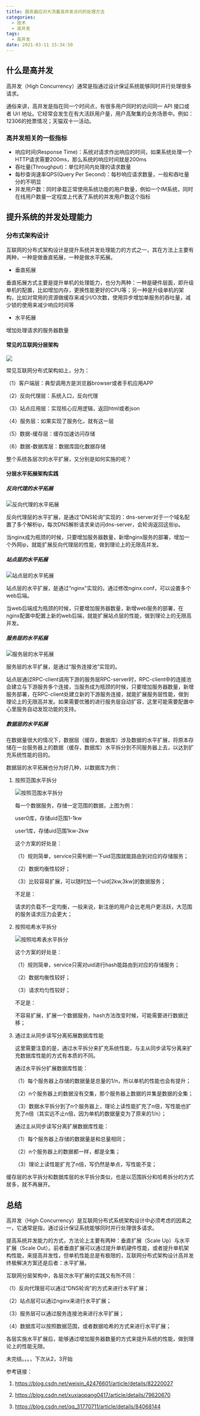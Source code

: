 ```yaml
---
title: 服务器应对大流量高并发访问的处理方法
categories:
  - 技术
  - 高并发
tags:
  - 高并发
date: 2021-03-11 15:34:50
---
```


## 什么是高并发

高并发（High Concurrency）通常是指通过设计保证系统能够同时并行处理很多请求。

通俗来讲，高并发是指在同一个时间点，有很多用户同时的访问同一 API 接口或者 Url 地址。它经常会发生在有大活跃用户量，用户高聚集的业务场景中。例如：12306的抢票情况；天猫双十一活动。

### 高并发相关的一些指标

* 响应时间(Response Time)：系统对请求作出响应的时间，如果系统处理一个HTTP请求需要200ms，那么系统的响应时间就是200ms
* 吞吐量(Throughput)：单位时间内处理的请求数量
* 每秒查询速率QPS(Query Per Second)：每秒响应请求数量，一般和吞吐量分的不明显
* 并发用户数：同时承载正常使用系统功能的用户数量，例如一个IM系统，同时在线用户数量一定程度上代表了系统的并发用户数这个指标

## 提升系统的并发处理能力

### 分布式架构设计

互联网的分布式架构设计是提升系统并发处理能力的方式之一，其在方法上主要有两种，一种是做垂直拓展，一种是做水平拓展。

* 垂直拓展

垂直拓展方式主要是提升单机的处理能力，也分为两种：一种是硬件层面，即升级单机的配置，比如增加内存，更换性能更好的CPU等；另一种是升级单机的架构，比如对常用的资源做缓存来减少I/O次数，使用异步增加单服务的吞吐量，减少锁的使用来减少响应时间等

* 水平拓展

增加处理请求的服务器数量

#### 常见的互联网分层架构

![](https://www.cmdbyte.com/2021/02/20180607142425564.png)

常见互联网分布式架构如上，分为：

（1）客户端层：典型调用方是浏览器browser或者手机应用APP

（2）反向代理层：系统入口，反向代理

（3）站点应用层：实现核心应用逻辑，返回html或者json

（4）服务层：如果实现了服务化，就有这一层

（5）数据-缓存层：缓存加速访问存储

（6）数据-数据库层：数据库固化数据存储

整个系统各层次的水平扩展，又分别是如何实施的呢？

#### 分层水平拓展架构实践

##### 反向代理的水平拓展

![反向代理的水平拓展](https://www.cmdbyte.com/2021/02/20180607142445150.png)

反向代理层的水平扩展，是通过“DNS轮询”实现的：dns-server对于一个域名配置了多个解析ip，每次DNS解析请求来访问dns-server，会轮询返回这些ip。

当nginx成为瓶颈的时候，只要增加服务器数量，新增nginx服务的部署，增加一个外网ip，就能扩展反向代理层的性能，做到理论上的无限高并发。

##### 站点层的水平拓展

![站点层的水平拓展](https://www.cmdbyte.com/2021/02/1151134-20170601181423883-757482818.png)

站点层的水平扩展，是通过“nginx”实现的。通过修改nginx.conf，可以设置多个web后端。

当web后端成为瓶颈的时候，只要增加服务器数量，新增web服务的部署，在nginx配置中配置上新的web后端，就能扩展站点层的性能，做到理论上的无限高并发。

##### 服务层的水平拓展

![服务层的水平拓展](https://www.cmdbyte.com/2021/02/1151134-20170601181540727-1420144971.png)

服务层的水平扩展，是通过“服务连接池”实现的。

站点层通过RPC-client调用下游的服务层RPC-server时，RPC-client中的连接池会建立与下游服务多个连接，当服务成为瓶颈的时候，只要增加服务器数量，新增服务部署，在RPC-client处建立新的下游服务连接，就能扩展服务层性能，做到理论上的无限高并发。如果需要优雅的进行服务层自动扩容，这里可能需要配置中心里服务自动发现功能的支持。

##### 数据层的水平拓展

在数据量很大的情况下，数据层（缓存，数据库）涉及数据的水平扩展，将原本存储在一台服务器上的数据（缓存，数据库）水平拆分到不同服务器上去，以达到扩充系统性能的目的。

数据层的水平拓展也分为好几种，以数据库为例：

1. 按照范围水平拆分

	![按照范围水平拆分](https://www.cmdbyte.com/2021/02/1151134-20170601181656196-718003791.png)

	每一个数据服务，存储一定范围的数据，上图为例：

	user0库，存储uid范围1-1kw

	user1库，存储uid范围1kw-2kw

	这个方案的好处是：

	（1）规则简单，service只需判断一下uid范围就能路由到对应的存储服务；

	（2）数据均衡性较好；

	（3）比较容易扩展，可以随时加一个uid[2kw,3kw]的数据服务；

	不足是：

	  请求的负载不一定均衡，一般来说，新注册的用户会比老用户更活跃，大范围的服务请求压力会更大；

2. 按照哈希水平拆分

	![按照哈希表水平拆分](https://www.cmdbyte.com/2021/02/1151134-20170601181748821-5092464.png)

	这个方案的好处是：

	（1）规则简单，service只需对uid进行hash能路由到对应的存储服务；

	（2）数据均衡性较好；

	（3）请求均匀性较好；

	不足是：

	  不容易扩展，扩展一个数据服务，hash方法改变时候，可能需要进行数据迁移；

3. 通过主从同步读写分离拓展数据库性能

	这里需要注意的是，通过水平拆分来扩充系统性能，与主从同步读写分离来扩充数据库性能的方式有本质的不同。

	通过水平拆分扩展数据库性能：

	（1）每个服务器上存储的数据量是总量的1/n，所以单机的性能也会有提升；

	（2）n个服务器上的数据没有交集，那个服务器上数据的并集是数据的全集；

	（3）数据水平拆分到了n个服务器上，理论上读性能扩充了n倍，写性能也扩充了n倍（其实远不止n倍，因为单机的数据量变为了原来的1/n）；

	通过主从同步读写分离扩展数据库性能：

	（1）每个服务器上存储的数据量是和总量相同；

	（2）n个服务器上的数据都一样，都是全集；

	（3）理论上读性能扩充了n倍，写仍然是单点，写性能不变；

缓存层的水平拆分和数据库层的水平拆分类似，也是以范围拆分和哈希拆分的方式居多，就不再展开。

## 总结

高并发（High Concurrency）是互联网分布式系统架构设计中必须考虑的因素之一，它通常是指，通过设计保证系统能够同时并行处理很多请求。

提高系统并发能力的方式，方法论上主要有两种：垂直扩展（Scale Up）与水平扩展（Scale Out）。前者垂直扩展可以通过提升单机硬件性能，或者提升单机架构性能，来提高并发性，但单机性能总是有极限的，互联网分布式架构设计高并发终极解决方案还是后者：水平扩展。

互联网分层架构中，各层次水平扩展的实践又有所不同：

（1）反向代理层可以通过“DNS轮询”的方式来进行水平扩展；

（2）站点层可以通过nginx来进行水平扩展；

（3）服务层可以通过服务连接池来进行水平扩展；

（4）数据库可以按照数据范围，或者数据哈希的方式来进行水平扩展；

各层实施水平扩展后，能够通过增加服务器数量的方式来提升系统的性能，做到理论上的性能无限。



未完结。。。，下次从2，3开始

参考链接：

1. https://blog.csdn.net/weixin_42476601/article/details/82220027

2. https://blog.csdn.net/xuxiaopang0417/article/details/79620670
3. https://blog.csdn.net/qq_31770711/article/details/84068144